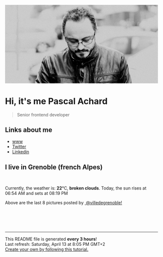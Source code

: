 ![Pascal Achard](./images/photo-pascal-achard.jpg)
# Hi, it's me Pascal Achard
> Senior frontend developer

## Links about me
- [www](https://www.pascal-achard.com)
- [Twitter](https://twitter.com/botmaster)
- [Linkedin](http://www.linkedin.com/in/pascal-achard)


## I live in Grenoble (french Alpes)
<img src="https://openweathermap.org/img/wn/04d@2x.png" alt="">

Currently, the weather is: **22**°C, **broken clouds**.
Today, the sun rises at 06:54 AM and sets at 08:19 PM

Above are the last 8 pictures posted by <a href="https://www.instagram.com/villedegrenoble/" target="_blank"><img alt="" src="https://upload.wikimedia.org/wikipedia/commons/thumb/e/e7/Instagram_logo_2016.svg/1024px-Instagram_logo_2016.svg.png" width="20"/> @villedegrenoble!</a>

<p style="display: flex; flex-wrap: wrap; gap: 20px;">
        <img src="https://cdn1.picuki.com/hosted-by-instagram/q/0exhNuNYnjBGZDHIdN5WmL9I2PwkAQ9OKfhSQ7e71yJjMBhsLH6QvJA0mpCl6yRxIwVgFDeSYztj4YIrUVhZDz19OUzfQL2ISjlX7KmfVubN1TZv8J9mlbc9LHMdbX+m9MUrXAmYdSgIGaYDG7uo+qhT5aGuO1lQpTb9d7JGmC4E5ZObS6olhMF4pJ2Jg3Tt%7C%7C9k4Ki5e82wzJURmpNTfvGhYEaW+NMB166d1RbMCxMkA%7C%7C6nRlSaHEmw+Jj8uTnagtIj+kOYA2HreVhEP3XGRfb1rDk5KmHSYg0R3t4gj1aSNBdxuiekZkIH2bSAEXG428Fk71p26qCDMa2is4EhX2j3+2J7hXMoLvrrEJqKycdjx4SvHeZz6F+tiWj9cJLmFdxGObfa1BZ8Uw81AFKUeh2GU9iW1boTYjzAoFR8ctxWbFsF%7C%7CT6m747+b3m3XjRnW9Q8uwva6f7F1+W1s%7C%7C9y8rwl+JCqQV5gXGhKGn28sEeFTeLqVxpyHPrwU.jpeg" alt="" width="200"/>
        <img src="https://cdn1.picuki.com/hosted-by-instagram/q/0exhNuNYnjBGZDHIdN5WmL9I2PwkAQ9OKftSQ7e71yJjMBhsLH6QvJA0mpCj4yRwKg5lHDeVeSBk54wpWF1ZDFAVNEzdSrSMRThd7KmfUeimvD1j8JRglrc9KnQebHKt98QtUGWpNWwSDv5PHL%7C%7Clo7gX5v%7C%7CsbCgEpjuSKrVCkGZTjse3TO9%7C%7C2pYf5%7C%7CHSv1izv9QpcmkazXgpdAd4+pvlpDk1VOCtO8BnsaBwVLYBxMEM7vm8yWjqX2skeiB4FTObtMXPmvpFui3rSzY57zz2F%7C%7Ct9EEIdvlqztEsTq5k+mtW2PtVG4N865KrPVDNKGWlvqklPv6XslHPaSkGI%7C%7CmIUwGPRn+T8J7gprsigdcy8U%7C%7Cnk7xPyPeLqIbJedGwXIf+EXXCIbfi3DPJLldpJTtRC4WrjpiisVaet1TRQQjpP3mLdXbEpEKrLgpCq8UjDiznT+AVoxZjt.jpeg" alt="" width="200"/>
        <img src="https://cdn1.picuki.com/hosted-by-instagram/q/0exhNuNYnjBGZDHIdN5WmL9I2PwkAQ9OKfhSQ7e71yJjMBhsLH6QvJA0mpCl6yRxIwVgFDeSYztj4YItVl5TDj19OUDZS7GPSzlS6a+YUefN1DFh%7C%7CJJnlLYxKHAbYHWo%7C%7C8AvXQmYdSgIGaYDG7uo+qhT5aGuO1lQpTb9d7JGmC4E5ZObS6olhMF4pJ2Jg3Tt%7C%7C9k4Ki5e82wzJURmpNTfvGhYEaW+NMB166d1RbMCxMkA%7C%7C6nRlSaHEmw+Jj8uQXagtIj+kOYA2DDaJRkT1WegSvFjDk5Lo2SshFt3t4gj1aSNBdxuiekZkIH2bSAEXG428Fk71p26qCDMa2is4EhX2j3+2J7hXNoX97jqHKOwT9y84ivpPJzqE6xjfD9cJLmFdxGObfa1BZ8Uw81AFKUeh2GU9iLoUb%7C%7Cu%7C%7CgpnVQR5piypJcYgfNG%7C%7CzK6Qoi%7C%7CKpBG3mTcJxtirb5oEn1lP0ZOarwl+JCqQV5gWaBKCn28sEeFTeLqVxpyHPrwU.jpeg" alt="" width="200"/>
        <img src="https://cdn1.picuki.com/hosted-by-instagram/q/0exhNuNYnjBGZDHIdN5WmL9I2PwkAQ9OKfhSQ7e71yJjMBhsLH6QvJA0mpCj4yRwKg5lHDeVeSBk548vUV1ZDVIVOEDdSLeARDxT76iQV+ygvDBv8ZVhlbw9LXAcYXWu9sslV2SpNWwSDv5PHL%7C%7Clo7gX5vrnaSgApjGMMbRAyQlWotfpUrJy9ZRxt+S4jkja45BsLTNZ5momNkgl7NvTryxYDrmhfMh6pO9xRLQIhIkL7vuopCu7Lm4rbzMvR2DZhYXCoOELhn7eXhYo30ywaP8zLG0c1mqikEQk9IkqhdiDG7w82q4vk4H2bUdBXG9p+kMjxdKyn36dOF+I2Wda8ETR1ra5YPsSoLbqcfKPQ%7C%7Cr+5XGZR+HtGOxvZ1VZUtvUBluRMqaHAOVO0IRKQa4Yhn2U1ifpMo%7C%7C63yxiDTEX2zbYWcYm.jpeg" alt="" width="200"/>
        <img src="https://cdn1.picuki.com/hosted-by-instagram/q/0exhNuNYnjBGZDHIdN5WmL9I2PwkAQ9OKfhSQ7e71yJjMBhsLH6QvJA0mpCl6yRxIwVgFDeSYztj540vWV5RDz19OEHZSLKKTThT6a6YVevN1TJm9pNokbkyLnwXZ3Gn8cErVwmYdSgIGaYDG7uo+qhT5aGuO1lQpTb9d7JGmC4E5ZObS6olhMF4pJ2Jg3Tt%7C%7C9k4Ki5e82wzJURmpNTfvGhYEaW+NMB166d1RbMCxMkA%7C%7C6nRlSaHEmw+Jj8uQXagtIj+kOYA2Cq4WTgI0UC0UoQKDk5Jt3S24R53t4gj1aSNBdxuiekZkIH2bSAEXG428Fk71p26qCDMa2is4EhX2j3+2J7hX%7C%7CQtvLvEFKeyYfLw4Sv5eZ76H6xiWj9cJLmFdxGObfa1BZ8Uw81AFKUeh2GU9ie6fpbf3gVZMxh41Ra5XYdodtKn4Zqo3Trb1jmtqCIVg83vK4t7nQxi0O+arwl+JCqQV5htbGGDn28sEeFTeLqVxpyHPrwU.jpeg" alt="" width="200"/>
        <img src="https://cdn1.picuki.com/hosted-by-instagram/q/0exhNuNYnjBGZDHIdN5WmL9I2PwkAQ9OKfhSQ7e71yJjMBhsLH6QvJA0mpCl6yRxIwVgFDeSYztj4Y4tV1hTDT19OUDZS7WBRTlS6a+cV+nN1DBi85djk749LHYbYnSn%7C%7C8UoUwmYdSgIGaYDG7uo+qhT5aGuO1lQpzb9d7JGmC4E5ZPiZ6x29Zk0v6uJk1%7C%7Ck7JYwKXNM+243dhtl85PcpDtEWvbzNsA6q6RjAIgCifgG6vuzynXoV1IkeFFxHzPC7oLEk+QXqDrFWgAZ+TaXb4ATLQobhVjmljkA449+n6SDFaxMn%7C%7C07s%7C%7C2AATNBVmtUpBVtmJGCnCbUNU2z8hN%7C%7CyVHL7LmEINASl8DeEcrMe%7C%7C%7C%7Cunw%7C%7CHK+L6UehoEyhCA%7C%7C%7C%7CUBBKJZvq+WpgJqapJPsJ582+4vQGIdrr+ihdkUmV%7C%7C1mymLodBR8u1yL6M20TTjhG3oRQDiua5fIIax1sApJPfuScuIViAOsZMBCff3Q16EI0VJeg=.jpeg" alt="" width="200"/>
        <img src="https://cdn1.picuki.com/hosted-by-instagram/q/0exhNuNYnjBGZDHIdN5WmL9I2PwkAQ9OKfhSQ7e71yJjMBhsLH6QvJA0mpCl6yRxIwVgFDeSYztj4osrUV5UDj19OUDZSLyNSzlS6a+fU+fN0DVu%7C%7CJBll7oxJXUYZ3er9cQtVQmYdSgIGaYDG7uo+qhT5aGuO1lQpzaEW+oR9z5G7MqqS7Z0zYMh7+yBiU7zudZ8dXNM%7C%7CGpvIksrptOUpD8eGsv+MfF3pLUqF+dazPgL6NDhkyblBGozb3RUEjKdg4DgnbkxlSvpZXM9%7C%7C2z6ZoYKfk9OlnSaljcQ9I8titj1edgr0PkHsqHURGM4VGly+jl0vcSQoyTVRVSIjG5I7jD+yJ7lX9oTv7vRYKC5EIjNgnONbbLcQ%7C%7CYZG3UHXayGbH7aA8a5MNoPjrgCSNp03Gq+z1anZoTY5SVOLDIZlTydA5ElUa+V6ouQp3nvgSrIrwJmxprpK+oIkAYbzcuO1hVyfSGeB5sab2I=.jpeg" alt="" width="200"/>
        <img src="https://cdn1.picuki.com/hosted-by-instagram/q/0exhNuNYnjBGZDHIdN5WmL9I2PwkAQ9OKfhSQ7e71yJjMBhsLH6QvJA0mpCl6yRxIwVgFDeSYztj4YMiWFRTAz19OUDaTbOJSj9U766aUezN0DBm8ZFkk7sxL3QabHOt%7C%7CsUoVQmYdSgIGaYDG7uo+qhT5aGuO1lQpzb9d7JGmC4E5ZPiZ6x29Zk0v6uJk1%7C%7Ck7JYwKXNM+243dhtl85PcpDtEWvbzNsA6q6RjAIgCifgG6vuzynXhV1IkeFFxHzPCiaSRstlbhhv7bDoZ+TeBdY8jJwobhVjmljkA449+n6SDFaxMn%7C%7C07s%7C%7C2AATNBVmtUpBVtmJGCnCbUNU2z8hN%7C%7C52eA7Je6atACpcDfEfTPev%7C%7CqmAzhK+L6UehoEyhCA%7C%7C%7C%7CUBBKJZvq+WpgJqapJPft7h1ib3CeFerT4+UV8Cydsth6FILR+U+vO1OKP1kb%7C%7CtAeXllESpNmPaJIax1sApJPfuSQoWiiAOsZMBCff3Q16EI0VJeg=.jpeg" alt="" width="200"/>
</p>

------------
<p>This README file is generated <b>every 3 hours</b>!
    <br />Last refresh: Saturday, April 13 at 8:05 PM GMT+2
    <br /><a href="https://medium.com/@th.guibert/how-to-create-a-self-updating-readme-md-for-your-github-profile-f8b05744ca91">Create your own by following this tutorial.</a>
</p>
<p><a href="https://github.com/botmaster/botmaster/actions/workflows/main.yaml"><img alt="" src="https://github.com/botmaster/botmaster/actions/workflows/main.yaml/badge.svg" /></a></p>


